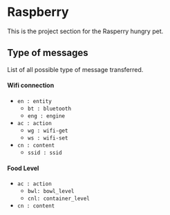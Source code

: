 # Raspberry 
This is the project section for the Rasperry hungry pet.

## Type of messages
List of all possible type of message transferred.

#### Wifi connection
* `en : entity`
    * `bt : bluetooth`
    * `eng : engine`
* `ac : action`
    * `wg : wifi-get`
    * `ws : wifi-set`
* `cn : content`
    * `ssid : ssid`
    
#### Food Level
* `ac : action`
    * `bwl: bowl_level`
    * `cnl: container_level`
* `cn : content`

